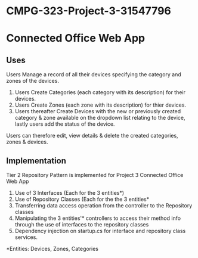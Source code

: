 # CMPG-323-Project-3-31547796

# Connected Office Web App

## Uses
Users Manage a record of all their devices specifying the category and zones of the devices.
1. Users Create Categories (each category with its description) for their devices.
2. Users Create Zones (each zone with its description) for thier devices.
3. Users thereafter Create Devices with the new or previously created category & zone available on the dropdown list relating to the device, lastly users add the status of the device.

Users can therefore edit, view details & delete the created categories, zones & devices.

## Implementation
Tier 2 Repository Pattern is implemented for Project 3 Connected Office Web App
1. Use of 3 Interfaces (Each for the 3 entities*)
2. Use of Repository Classes (Each for the the 3 entities*
3. Transferring data access operation from the controller to the Repository classes
4. Manipulating the 3 entities'* controllers to access their method info through the use of interfaces to the repository classes
5. Dependency injection on startup.cs for interface and repository class services.

*Entities: Devices, Zones, Categories
